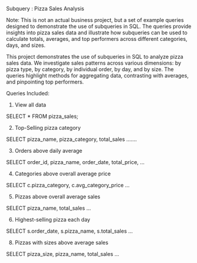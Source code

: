 Subquery : Pizza Sales Analysis

Note: This is not an actual business project, but a set of example queries designed to demonstrate the use of subqueries in SQL. The queries provide insights into pizza sales data and illustrate how subqueries can be used to calculate totals, averages, and top performers across different categories, days, and sizes.

This project demonstrates the use of subqueries in SQL to analyze pizza sales data. 
We investigate sales patterns across various dimensions: by pizza type, by category, by individual order, by day, and by size. The queries highlight methods for aggregating data, contrasting with averages, and pinpointing top performers.

Queries Included:

1. View all data
   
SELECT * FROM pizza_sales;

2. Top-Selling pizza category

SELECT pizza_name, pizza_category, total_sales
.......

3. Orders above daily average

SELECT order_id, pizza_name, order_date, total_price, ...

4. Categories above overall average price

SELECT c.pizza_category, c.avg_category_price ...

5. Pizzas above overall average sales

SELECT pizza_name, total_sales ...

6. Highest-selling pizza each day

SELECT s.order_date, s.pizza_name, s.total_sales ...

8. Pizzas with sizes above average sales

SELECT pizza_size, pizza_name, total_sales ...
